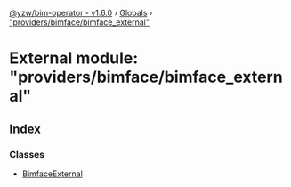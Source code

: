[@yzw/bim-operator - v1.6.0](../README.md) › [Globals](../globals.md) › ["providers/bimface/bimface_external"](_providers_bimface_bimface_external_.md)

# External module: "providers/bimface/bimface_external"

## Index

### Classes

* [BimfaceExternal](../classes/_providers_bimface_bimface_external_.bimfaceexternal.md)
